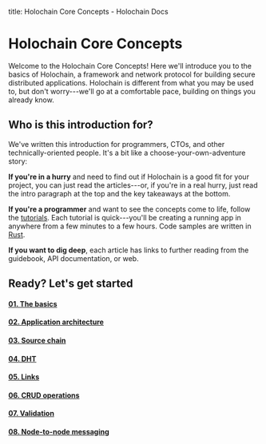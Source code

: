 title: Holochain Core Concepts - Holochain Docs

# Holochain Core Concepts

Welcome to the Holochain Core Concepts! Here we'll introduce you to the basics of Holochain, a framework and network protocol for building secure distributed applications. Holochain is different from what you may be used to, but don't worry---we'll go at a comfortable pace, building on things you already know.

## Who is this introduction for?

We've written this introduction for programmers, CTOs, and other technically-oriented people. It's a bit like a choose-your-own-adventure story:

**If you're in a hurry** and need to find out if Holochain is a good fit for your project, you can just read the articles---or, if you're in a real hurry, just read the intro paragraph at the top and the key takeaways at the bottom.

**If you're a programmer** and want to see the concepts come to life, follow the [tutorials](../tutorials/coreconcepts/). Each tutorial is quick---you'll be creating a running app in anywhere from a few minutes to a few hours. Code samples are written in [Rust](https://www.rust-lang.org/).

**If you want to dig deep**, each article has links to further reading from the guidebook, API documentation, or web.

## Ready? Let's get started

<div class="h-tile-container">
    <div class="h-tile tile-alt tile-concepts">
        <a href="1_the_basics">
            <h4>01. The basics</h4>
        </a>
    </div>
    <div class="h-tile tile-alt tile-concepts">
        <a href="2_application_architecture">
            <h4>02. Application architecture</h4>
        </a>
    </div>
    <div class="h-tile tile-alt tile-concepts">
        <a href="3_source_chain">
            <h4>03. Source chain</span></h4>
        </a>
    </div>
    <div class="h-tile tile-alt tile-concepts">
        <a href="4_dht">
            <h4>04. DHT</h4>
        </a>
    </div>
    <div class="h-tile tile-alt tile-concepts">
        <a href="5_links">
            <h4>05. Links</h4>
        </a>
    </div>
    <div class="h-tile tile-alt tile-concepts">
        <a href="6_crud_operations">
            <h4>06. CRUD operations</h4>
        </a>
    </div>
    <div class="h-tile tile-alt tile-concepts">
        <a href="7_validation">
            <h4>07. Validation</h4>
        </a>
    </div>
    <div class="h-tile tile-alt tile-concepts">
        <a href="8_node_to_node_messaging">
            <h4>08. Node-to-node messaging</h4>
        </a>
    </div>
</div>